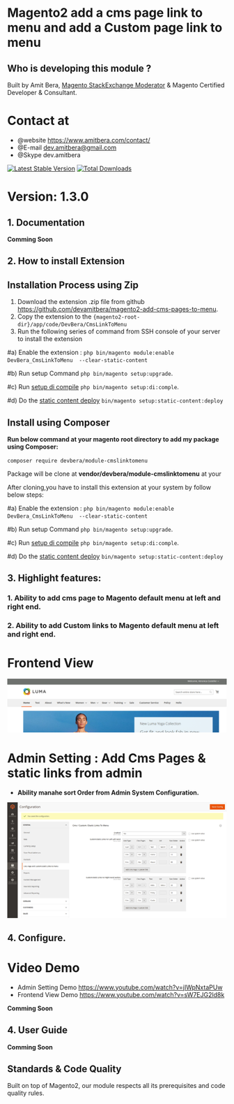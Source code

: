 Magento2 add a cms page link to menu and add a Custom page link to menu
========================



## Who is developing this module ? 

Built by Amit Bera, [Magento StackExchange Moderator](https://magento.stackexchange.com/users/4564/amit-bera?tab=profile) & Magento Certified Developer & Consultant.
# Contact at

- @website https://www.amitbera.com/contact/
- @E-mail dev.amitbera@gmail.com
- @Skype dev.amitbera

[![Latest Stable Version](https://poser.pugx.org/devbera/module-cmslinktomenu/v/stable)](https://packagist.org/packages/devbera/module-cmslinktomenu)
[![Total Downloads](https://poser.pugx.org/devbera/module-cmslinktomenu/downloads)](https://packagist.org/packages/devbera/module-cmslinktomenu)

# Version: 1.3.0

 ## 1. Documentation

**Comming Soon**
 
## 2. How to install Extension


## Installation Process using Zip

1. Download the extension .zip file from github https://github.com/devamitbera/magento2-add-cms-pages-to-menu.
2. Copy the extension  to the `{magento2-root-dir}/app/code/DevBera/CmsLinkToMenu` 
3. Run the following series of command from SSH console of your server to install  the extension

#a)  Enable the extension : `php bin/magento module:enable DevBera_CmsLinkToMenu  --clear-static-content`

#b)  Run setup  Command `php bin/magento setup:upgrade`.

#c)  Run [setup di compile](https://devdocs.magento.com/guides/v2.3/config-guide/cli/config-cli-subcommands-compiler.html) `php bin/magento setup:di:comple`.

#d)  Do the [static content deploy](https://devdocs.magento.com/guides/v2.3/config-guide/cli/config-cli-subcommands-static-view.html) `bin/magento setup:static-content:deploy`

## Install using Composer


**Run below command at your magento root directory to add my package using Composer:**

`composer require devbera/module-cmslinktomenu`
 
 Package will be  clone at **vendor/devbera/module-cmslinktomenu** at your
 
 After cloning,you have to install this extension at your system by follow below steps:
 
 
#a)  Enable the extension : `php bin/magento module:enable DevBera_CmsLinkToMenu  --clear-static-content`

#b)  Run setup  Command `php bin/magento setup:upgrade`.

#c)  Run [setup di compile](https://devdocs.magento.com/guides/v2.3/config-guide/cli/config-cli-subcommands-compiler.html) `php bin/magento setup:di:comple`.

#d)  Do the [static content deploy](https://devdocs.magento.com/guides/v2.3/config-guide/cli/config-cli-subcommands-static-view.html) `bin/magento setup:static-content:deploy`
 
## 3. Highlight features:



### 1. Ability to add cms page to Magento default menu at left and right end.

### 2. Ability to add Custom links to Magento default menu at left and right end.

# Frontend View

![Menu](docs/static/version-1-3-0-frontend.png)

# Admin Setting : Add Cms Pages & static links from admin

 - **Ability manahe sort Order from Admin System Configuration.**

![Admin Setting](docs/static/version-1-3-0-admin-setting.png)

## 4. Configure. 
# Video Demo 
 - Admin Setting Demo https://www.youtube.com/watch?v=jIWpNxtaPUw
 - Frontend View Demo https://www.youtube.com/watch?v=sW7EJG2ld8k

**Comming Soon**

## 4. User Guide

**Comming Soon**

## Standards & Code Quality

Built on top of Magento2, our module respects all its prerequisites and code quality rules.

